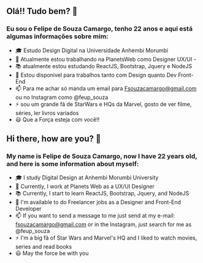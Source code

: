 ## Olá!! Tudo bem? 👋
 
 ### Eu sou o Felipe de Souza Camargo, tenho 22 anos e aqui está algumas informações sobre mim:
 
- 🎓 Estudo Design Digital na Universidade Anhembi Morumbi
- 🏢 Atualmente estou trabalhando na PlanetsWeb como Designer UX/UI -
- 📚 atualmente estou estudando ReactJS, Bootstrap, Jquery e NodeJS
- 👯 Estou disponivel para trabalhos tanto com Design quanto Dev Front-End
- 📫 Para me achar só manda um email para Fsouzacamargo@gmail.com ou no Instagram como @feup_souza
- ⚡ sou um grande fã de StarWars e HQs da Marvel, gosto de ver filme, séries, ler livros variados
- 😃 Que a Força esteja com você!! 

## Hi there, how are you? 👋
 
 ### My name is Felipe de Souza Camargo, now I have 22 years old, and here is some information about myself:
 
- 🎓 I study Digital Design at Anhembi Morumbi University
- 🏢 Currently, I work at Planets Web as a UX/UI Designer
- 📚 Currently, I start to learn ReactJS, Bootstrap, Jquery, and NodeJS
- 👯 I'm available to do Freelancer jobs as a Designer and Front-End Developer
- 📫 If you want to send a message to me just send at my e-mail: fsouzacamargo@gmail.com or in the Instagram, just search for me as @feup_souza
- ⚡ I'm a big fã of Star Wars and Marvel's HQ and I liked to watch movies, series and read books
- 😃 May the force be with you
